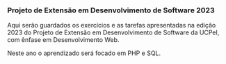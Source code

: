 ### Projeto de Extensão em Desenvolvimento de Software 2023

Aqui serão guardados os exercícios e as tarefas apresentadas na edição 2023 do Projeto de Extensão em Desenvolvimento de Software da UCPel, com ênfase em Desenvolvimento Web.<br>

Neste ano o aprendizado será focado em PHP e SQL.<br>
